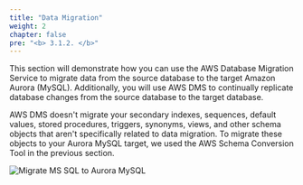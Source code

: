 ```yaml
---
title: "Data Migration"
weight: 2
chapter: false
pre: "<b> 3.1.2. </b>"
---
```


This section will demonstrate how you can use the AWS Database Migration Service to migrate data from the source database to the target Amazon Aurora (MySQL). Additionally, you will use AWS DMS to continually replicate database changes from the source database to the target database.

AWS DMS doesn't migrate your secondary indexes, sequences, default values, stored procedures, triggers, synonyms, views, and other schema objects that aren't specifically related to data migration. To migrate these objects to your Aurora MySQL target, we used the AWS Schema Conversion Tool in the previous section.

![Migrate MS SQL to Aurora MySQL](/images/3/1/2/0001.png?width=50pc)